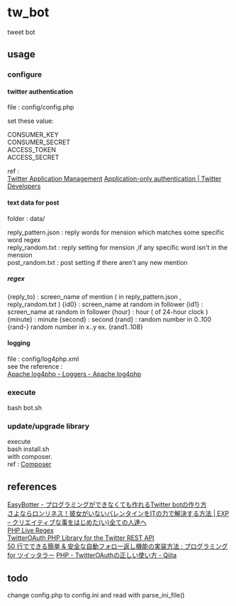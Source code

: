# tw_bot
tweet bot

## usage

### configure
#### twitter authentication
file : config/config.php  

set these value:  

CONSUMER_KEY  
CONSUMER_SECRET  
ACCESS_TOKEN  
ACCESS_SECRET  

ref :  
[Twitter Application Management](https://apps.twitter.com/)
[Application-only authentication | Twitter Developers](https://dev.twitter.com/node/254)

#### text data for post
folder : data/  

reply_pattern.json : reply words for mension which matches some specific word regex  
reply_random.txt : reply setting for mension ,if any specific word isn't in the mension  
post_random.txt : post setting if there aren't any new mention 

##### regex
{reply_to} : screen_name of mention ( in reply_pattern.json , reply_random.txt )
{id0} : screen_name at random in follower
{id1} : screen_name at random in follower
{hour} : hour ( of 24-hour clock )
{minute} : minute
{second} : second
{rand} : random number in 0..100
{rand<numeric x>-<numeric y>} random number in x..y ex. {rand1..108}

#### logging
file : config/log4php.xml  
see the reference :  
[Apache log4php - Loggers - Apache log4php](https://logging.apache.org/log4php/docs/loggers.html)

### execute
bash bot.sh

### update/upgrade library
execute  
bash install.sh  
with composer.  
ref : [Composer](https://getcomposer.org/)

## references
[EasyBotter - プログラミングができなくても作れるTwitter botの作り方](http://pha22.net/twitterbot/)  
[さよならロンリネス！彼女がいないバレンタインをITの力で解決する方法 | EXP – クリエイティブな事をはじめた(い)全ての人達へ](http://wp.me/p4kFZb-24)  
[PHP Live Regex](http://www.phpliveregex.com/)  
[TwitterOAuth PHP Library for the Twitter REST API](https://twitteroauth.com/)  
[50 行でできる簡単 & 安全な自動フォロー返し機能の実装方法 : プログラミング for ツイッタラー](http://twitterer.blog.jp/archives/1486582.html)
[PHP - TwitterOAuthの正しい使い方 - Qiita](http://qiita.com/rana_kualu/items/357a031c0453a3538ad3)

## todo
change config.php to config.ini and read with parse_ini_file()  
